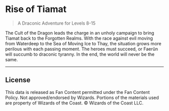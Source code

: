 # Rise of Tiamat

> A Draconic Adventure for Levels 8-15

The Cult of the Dragon leads the charge in an unholy campaign to bring Tiamat back to the Forgotten Realms. With the race against evil moving from Waterdeep to the Sea of Moving Ice to Thay, the situation grows more perilous with each passing moment. The heroes must succeed, or Faerûn will succumb to draconic tyranny. In the end, the world will never be the same.

---

## License

This data is released as Fan Content permitted under the Fan Content Policy. Not approved/endorsed by Wizards. Portions of the materials used are property of Wizards of the Coast. © Wizards of the Coast LLC.
